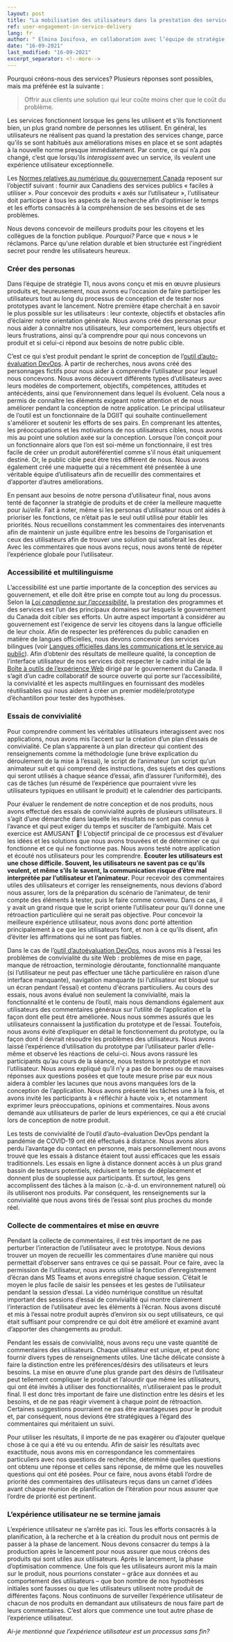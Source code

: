 ```yaml
---
layout: post
title: "La mobilisation des utilisateurs dans la prestation des services"
ref: user-engagement-in-service-delivery
lang: fr
author: " Elmina Iusifova, en collaboration avec l’équipe de stratégie TI"
date: "16-09-2021"
last_modified: "16-09-2021"
excerpt_separator: <!--more-->
---
```

<!-- markdownlint-disable MD033 -->
<!-- the below cSpell statement says to ignore any text between HTML tags. e.g., it will ignore "th rowspan='2'" in this string: <th rowspan='2'> -->
<!-- cSpell:ignoreRegExp /\<[^\>]+\>/ -->
<!-- The img + em {} stylecheet selector is a hack to add caption to an image in markdown without using plugin: https://stackoverflow.com/questions/19331362/using-an-image-caption-in-markdown-jekyll -->

<style>
table, th, td {
  border: 1px solid black;
}

th {
  background-color: #ccccff;
}

img + em { display: inline-block; }
</style>

Pourquoi créons-nous des services?
Plusieurs réponses sont possibles, mais ma préférée est la suivante : 

> Offrir aux clients une solution qui leur coûte moins cher que le coût du problème.
<!--more-->

Les services fonctionnent lorsque les gens les utilisent et s'ils fonctionnent bien, un plus grand nombre de personnes les utilisent.
En général, les utilisateurs ne réalisent pas quand la prestation des services change, parce qu’ils se sont habitués aux améliorations mises en place et se sont adaptés à la nouvelle norme presque immédiatement.
Par contre, ce qui n’a *pas* changé, c’est que lorsqu’ils *interagissent* avec un service, ils veulent une expérience utilisateur exceptionnelle.

Les [Normes relatives au numérique du gouvernement Canada](https://www.canada.ca/fr/gouvernement/systeme/gouvernement-numerique/normes-numeriques-gouvernement-canada.html) reposent sur l’objectif suivant : fournir aux Canadiens des services publics « faciles à utiliser ».
Pour concevoir des produits « axés sur l’utilisateur », l'utilisateur doit participer à tous les aspects de la recherche afin d’optimiser le temps et les efforts consacrés à la compréhension de ses besoins et de ses problèmes.

Nous devons concevoir de meilleurs produits pour les citoyens et les collègues de la fonction publique.
*Pourquoi?* Parce que « nous » le réclamons.
Parce qu'une relation durable et bien structurée est l'ingrédient secret pour rendre les utilisateurs heureux.

### **Créer des personas**

Dans l’équipe de stratégie TI, nous avons conçu et mis en œuvre plusieurs produits et, heureusement, nous avons eu l’occasion de faire participer les utilisateurs tout au long du processus de conception et de tester nos prototypes avant le lancement.
Notre première étape cherchait à en savoir le plus possible sur les utilisateurs : leur contexte, objectifs et obstacles afin d’éclairer notre orientation générale.
Nous avons créé des personas pour nous aider à connaître nos utilisateurs, leur comportement, leurs objectifs et leurs frustrations, ainsi qu'à comprendre pour qui nous concevons un produit et si celui-ci répond aux besoins de notre public cible.

C’est ce qui s’est produit pendant le sprint de conception de l’[outil d’auto-évaluation DevOps](https://sara-sabr.github.io/ITStrategy/devops-self-assessment.html).
À partir de recherches, nous avons créé des personnages fictifs pour nous aider à comprendre l’utilisateur pour lequel nous concevons.
Nous avons découvert différents types d’utilisateurs avec leurs modèles de comportement, objectifs, compétences, attitudes et antécédents, ainsi que l’environnement dans lequel ils évoluent. Cela nous a permis de connaître les éléments exigeant notre attention et de nous améliorer pendant la conception de notre application.
Le principal utilisateur de l’outil est un fonctionnaire de la DGIIT qui souhaite continuellement s'améliorer et soutenir les efforts de ses pairs.
En comprenant les attentes, les préoccupations et les motivations de nos utilisateurs cibles, nous avons mis au point une solution axée sur la conception.
Lorsque l’on conçoit pour un fonctionnaire alors que l’on est soi-même un fonctionnaire, il est très facile de créer un produit autoréférentiel comme s'il nous était uniquement destiné. Or, le public cible peut être très différent de nous.
Nous avons également créé une maquette qui a récemment été présentée à une véritable équipe d’utilisateurs afin de recueillir des commentaires et d’apporter d’autres améliorations.

En pensant aux besoins de notre persona d’utilisateur final, nous avons tenté de façonner la stratégie de produits et de créer la meilleure maquette pour *lui/elle*.
Fait à noter, même si les personas d’utilisateur nous ont aidés à prioriser les fonctions, ce n’était pas le seul outil utilisé pour établir les priorités.
Nous recueillons constamment les commentaires des intervenants afin de maintenir un juste équilibre entre les besoins de l’organisation et ceux des utilisateurs afin de trouver une solution qui satisferait les deux.
Avec les commentaires que nous avons reçus, nous avons tenté de répéter l’expérience globale pour l’utilisateur.

### **Accessibilité et multilinguisme**

L’accessibilité est une partie importante de la conception des services au gouvernement, et elle doit être prise en compte tout au long du processus.
Selon la [*Loi canadienne sur l’accessibilité*](https://www.canada.ca/fr/emploi-developpement-social/programmes/canada-accessible.html), la prestation des programmes et des services est l’un des principaux domaines sur lesquels le gouvernement du Canada doit cibler ses efforts.
Un autre aspect important à considérer au gouvernement est l'exigence de servir les citoyens dans la langue officielle de leur choix.
Afin de respecter les préférences du public canadien en matière de langues officielles, nous devons concevoir des services bilingues (voir [Langues officielles dans les communications et le service au public](https://www.canada.ca/fr/secretariat-conseil-tresor/services/valeurs-ethique/langues-officielles/services-public.html)).
Afin d’obtenir des résultats de meilleure qualité, la conception de l’interface utilisateur de nos services doit respecter le cadre initial de la [Boîte à outils de l’expérience Web](https://wet-boew.github.io/wet-boew/index-fr.html) dirigé par le gouvernement du Canada.
Il s’agit d’un cadre collaboratif de source ouverte qui porte sur l’accessibilité, la convivialité et les aspects multilingues en fournissant des modèles réutilisables qui nous aident à créer un premier modèle/prototype d’échantillon pour tester des hypothèses.

### **Essais de convivialité**

Pour comprendre comment les véritables utilisateurs interagissent avec nos applications, nous avons mis l’accent sur la création d’un plan d’essais de convivialité.
Ce plan s’apparente à un plan directeur qui contient des renseignements comme la méthodologie (une brève explication du déroulement de la mise à l’essai), le script de l’animateur (un script qu’un animateur suit et qui comprend des instructions, des sujets et des questions qui seront utilisés à chaque séance d’essai, afin d’assurer l’uniformité), des cas de tâches (un résumé de l’expérience que pourraient vivre les utilisateurs typiques en utilisant le produit) et le calendrier des participants.

Pour évaluer le rendement de notre conception et de nos produits, nous avons effectué des essais de convivialité auprès de plusieurs utilisateurs.
Il s’agit d’une démarche dans laquelle les résultats ne sont pas connus à l’avance et qui peut exiger du temps et susciter de l’ambiguïté.
Mais cet exercice est AMUSANT 🙂!
L’objectif principal de ce processus est d’évaluer les idées et les solutions que nous avons trouvées et de déterminer ce qui fonctionne et ce qui ne fonctionne pas.
Nous avons testé notre application et écouté nos utilisateurs pour les comprendre.
**Écouter les utilisateurs est une chose difficile.
Souvent, les utilisateurs ne savent pas ce qu’ils veulent, et même s’ils le savent, la communication risque d’être mal interprétée par l’utilisateur et l’animateur.**
Pour recevoir des commentaires utiles des utilisateurs et corriger les renseignements, nous devions d’abord nous assurer, lors de la préparation du scénario de l’animateur, de tenir compte des éléments à tester, puis le faire comme convenu.
Dans ce cas, il y avait un grand risque que le script oriente l’utilisateur pour qu’il donne une rétroaction particulière qui ne serait pas objective.
Pour concevoir la meilleure expérience utilisateur, nous avons donc porté attention principalement à ce que les utilisateurs font, et non à ce qu’ils disent, afin d’éviter les affirmations qui ne sont pas fiables.

Dans le cas de l’[outil d’autoévaluation DevOps](https://sara-sabr.github.io/auto-evaluation-devops-self-assessment/#/), nous avons mis à l’essai les problèmes de convivialité du site Web : problèmes de mise en page, manque de rétroaction, terminologie déroutante, fonctionnalité manquante (si l’utilisateur ne peut pas effectuer une tâche particulière en raison d’une interface manquante), navigation manquante (si l’utilisateur est bloqué sur un écran pendant l’essai) et contenu d'écrans particuliers.
Au cours des essais, nous avons évalué non seulement la convivialité, mais la fonctionnalité et le contenu de l’outil, mais nous demandions également aux utilisateurs des commentaires généraux sur l’utilité de l’application et la façon dont elle peut être améliorée.
Nous nous sommes assurés que les utilisateurs connaissent la justification du prototype et de l’essai.
Toutefois, nous avons évité d’expliquer en détail le fonctionnement du prototype, ou la façon dont il devrait résoudre les problèmes des utilisateurs.
Nous avons laissé l’expérience d’utilisation du prototype par l’utilisateur parler d’elle-même et observé les réactions de celui-ci.
Nous avons rassuré les participants qu’au cours de la séance, nous testons le prototype et non l’utilisateur. Nous avons expliqué qu’il n’y a pas de bonnes ou de mauvaises réponses aux questions posées et que toute mesure prise par eux nous aidera à combler les lacunes que nous avons manquées lors de la conception de l’application.
Nous avons présenté les tâches une à la fois, et avons invité les participants à « réfléchir à haute voix », et notamment exprimer leurs préoccupations, opinions et commentaires.
Nous avons demandé aux utilisateurs de parler de leurs expériences, ce qui a été crucial lors de conception de notre produit.

Les tests de convivialité de l’outil d’auto-évaluation DevOps pendant la pandémie de COVID-19 ont été effectués à distance.
Nous avons alors perdu l’avantage du contact en personne, mais personnellement nous avons trouvé que les essais à distance étaient tout aussi efficaces que les essais traditionnels.
Les essais en ligne à distance donnent accès à un plus grand bassin de testeurs potentiels, réduisent le temps de déplacement et donnent plus de souplesse aux participants.
Et surtout, les gens accomplissent des tâches à la maison (c.-à-d. un environnement naturel) où ils utiliseront nos produits.
Par conséquent, les renseignements sur la convivialité que nous avons tirés de l’essai sont plus proches du monde réel.

### **Collecte de commentaires et mise en œuvre**

Pendant la collecte de commentaires, il est très important de ne pas perturber l’interaction de l’utilisateur avec le prototype.
Nous devions trouver un moyen de recueillir les commentaires d’une manière qui nous permettait d’observer sans entraves ce qui se passait.
Pour ce faire, avec la permission de l’utilisateur, nous avons utilisé la fonction d’enregistrement d’écran dans MS Teams et avons enregistré chaque session.
C’était le moyen le plus facile de saisir les pensées et les gestes de l’utilisateur pendant la session d’essai.
La vidéo numérique constitue un résultat important des sessions d’essai de convivialité qui montre clairement l’interaction de l’utilisateur avec les éléments à l’écran.
Nous avons discuté et mis à l’essai notre produit auprès d’environ six ou sept utilisateurs, ce qui était suffisant pour comprendre ce qui doit être amélioré et examiné avant d’apporter des changements au produit.

Pendant les essais de convivialité, nous avons reçu une vaste quantité de commentaires des utilisateurs.
Chaque utilisateur est unique, et peut donc fournir divers types de renseignements utiles.
Une tâche délicate consiste à faire la distinction entre les préférences/désirs des utilisateurs et leurs besoins.
La mise en œuvre d’une plus grande part des désirs de l’utilisateur peut tellement compliquer le produit et l’alourdir que même les utilisateurs, qui ont été invités à utiliser des fonctionnalités, n’utiliseraient pas le produit final.
Il est donc très important de faire une distinction entre les désirs et les besoins, et de ne pas réagir vivement à chaque point de rétroaction.
Certaines suggestions pourraient ne pas être avantageuses pour le produit et, par conséquent, nous devions être stratégiques à l’égard des commentaires qui méritaient un suivi.

Pour utiliser les résultats, il importe de ne pas exagérer ou d’ajouter quelque chose à ce qui a été vu ou entendu.
Afin de saisir les résultats avec exactitude, nous avons mis en correspondance les commentaires particuliers avec nos questions de recherche, déterminé quelles questions ont obtenu une réponse et celles sans réponse, de même que les nouvelles questions qui ont été posées.
Pour ce faire, nous avons établi l’ordre de priorité des commentaires des utilisateurs reçus dans un carnet d’idées avant chaque réunion de planification de l’itération pour nous assurer que l’ordre de priorité est pertinent.

### **L’expérience utilisateur ne se termine jamais**

L’expérience utilisateur ne s’arrête pas ici.
Tous les efforts consacrés à la planification, à la recherche et à la création du produit nous ont permis de passer à la phase de lancement.
Nous devons consacrer du temps à la production après le lancement pour nous assurer que nous créons des produits qui sont utiles aux utilisateurs.
Après le lancement, la phase d’optimisation commence.
Une fois que les utilisateurs auront mis la main sur le produit, nous pourrions constater – grâce aux données et au comportement des utilisateurs – que bon nombre de nos hypothèses initiales sont fausses ou que les utilisateurs utilisent notre produit de différentes façons.
Nous continuons de surveiller l’expérience utilisateur de chacun de nos produits en demandant aux utilisateurs de nous faire part de leurs commentaires.
C’est alors que commence une tout autre phase de l’expérience utilisateur.

*Ai-je mentionné que l’expérience utilisateur est un processus sans fin?*